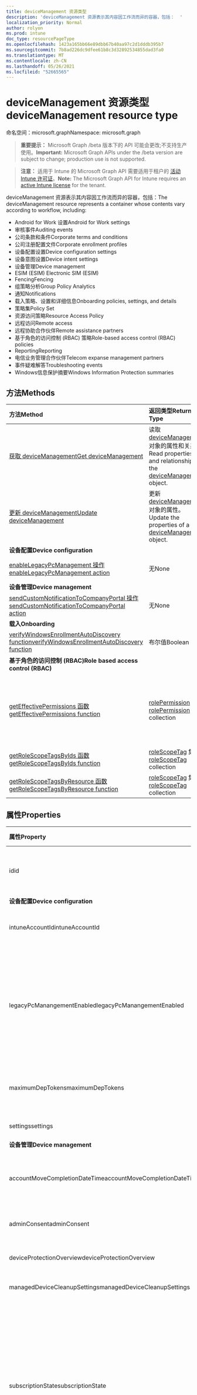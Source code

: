 ```yaml
---
title: deviceManagement 资源类型
description: 'deviceManagement 资源表示其内容因工作流而异的容器，包括：  '
localization_priority: Normal
author: rolyon
ms.prod: intune
doc_type: resourcePageType
ms.openlocfilehash: 1423a165bb66e89dbb67b40aa97c2d1dddb395b7
ms.sourcegitcommit: 7b8ad226dc9dfee61b8c3d32892534855dad3fa0
ms.translationtype: MT
ms.contentlocale: zh-CN
ms.lasthandoff: 05/26/2021
ms.locfileid: "52665565"
---
```

# <a name="devicemanagement-resource-type"></a><span data-ttu-id="a581a-103">deviceManagement 资源类型</span><span class="sxs-lookup"><span data-stu-id="a581a-103">deviceManagement resource type</span></span>

<span data-ttu-id="a581a-104">命名空间：microsoft.graph</span><span class="sxs-lookup"><span data-stu-id="a581a-104">Namespace: microsoft.graph</span></span>

> <span data-ttu-id="a581a-105">**重要提示：** Microsoft Graph /beta 版本下的 API 可能会更改;不支持生产使用。</span><span class="sxs-lookup"><span data-stu-id="a581a-105">**Important:** Microsoft Graph APIs under the /beta version are subject to change; production use is not supported.</span></span>

> <span data-ttu-id="a581a-106">**注意：** 适用于 Intune 的 Microsoft Graph API 需要适用于租户的 [活动 Intune 许可证](https://go.microsoft.com/fwlink/?linkid=839381)。</span><span class="sxs-lookup"><span data-stu-id="a581a-106">**Note:** The Microsoft Graph API for Intune requires an [active Intune license](https://go.microsoft.com/fwlink/?linkid=839381) for the tenant.</span></span>

<span data-ttu-id="a581a-107">deviceManagement 资源表示其内容因工作流而异的容器，包括：</span><span class="sxs-lookup"><span data-stu-id="a581a-107">The deviceManagement resource represents a container whose contents vary according to workflow, including:</span></span>  

- <span data-ttu-id="a581a-108">Android for Work 设置</span><span class="sxs-lookup"><span data-stu-id="a581a-108">Android for Work settings</span></span>
- <span data-ttu-id="a581a-109">审核事件</span><span class="sxs-lookup"><span data-stu-id="a581a-109">Auditing events</span></span>
- <span data-ttu-id="a581a-110">公司条款和条件</span><span class="sxs-lookup"><span data-stu-id="a581a-110">Corporate terms and conditions</span></span> 
- <span data-ttu-id="a581a-111">公司注册配置文件</span><span class="sxs-lookup"><span data-stu-id="a581a-111">Corporate enrollment profiles</span></span>
- <span data-ttu-id="a581a-112">设备配置设置</span><span class="sxs-lookup"><span data-stu-id="a581a-112">Device configuration settings</span></span>
- <span data-ttu-id="a581a-113">设备意图设置</span><span class="sxs-lookup"><span data-stu-id="a581a-113">Device intent settings</span></span>
- <span data-ttu-id="a581a-114">设备管理</span><span class="sxs-lookup"><span data-stu-id="a581a-114">Device management</span></span>
- <span data-ttu-id="a581a-115">ESIM (ESIM) </span><span class="sxs-lookup"><span data-stu-id="a581a-115">Electronic SIM (ESIM)</span></span>
- <span data-ttu-id="a581a-116">Fencing</span><span class="sxs-lookup"><span data-stu-id="a581a-116">Fencing</span></span>
- <span data-ttu-id="a581a-117">组策略分析</span><span class="sxs-lookup"><span data-stu-id="a581a-117">Group Policy Analytics</span></span>
- <span data-ttu-id="a581a-118">通知</span><span class="sxs-lookup"><span data-stu-id="a581a-118">Notifications</span></span>
- <span data-ttu-id="a581a-119">载入策略、设置和详细信息</span><span class="sxs-lookup"><span data-stu-id="a581a-119">Onboarding policies, settings, and details</span></span>
- <span data-ttu-id="a581a-120">策略集</span><span class="sxs-lookup"><span data-stu-id="a581a-120">Policy Set</span></span>
- <span data-ttu-id="a581a-121">资源访问策略</span><span class="sxs-lookup"><span data-stu-id="a581a-121">Resource Access Policy</span></span>
- <span data-ttu-id="a581a-122">远程访问</span><span class="sxs-lookup"><span data-stu-id="a581a-122">Remote access</span></span>
- <span data-ttu-id="a581a-123">远程协助合作伙伴</span><span class="sxs-lookup"><span data-stu-id="a581a-123">Remote assistance partners</span></span>
- <span data-ttu-id="a581a-124">基于角色的访问控制 (RBAC) 策略</span><span class="sxs-lookup"><span data-stu-id="a581a-124">Role-based access control (RBAC) policies</span></span>
- <span data-ttu-id="a581a-125">Reporting</span><span class="sxs-lookup"><span data-stu-id="a581a-125">Reporting</span></span>
- <span data-ttu-id="a581a-126">电信业务管理合作伙伴</span><span class="sxs-lookup"><span data-stu-id="a581a-126">Telecom expanse management partners</span></span>
- <span data-ttu-id="a581a-127">事件疑难解答</span><span class="sxs-lookup"><span data-stu-id="a581a-127">Troubleshooting events</span></span>
- <span data-ttu-id="a581a-128">Windows信息保护摘要</span><span class="sxs-lookup"><span data-stu-id="a581a-128">Windows Information Protection summaries</span></span>

## <a name="methods"></a><span data-ttu-id="a581a-129">方法</span><span class="sxs-lookup"><span data-stu-id="a581a-129">Methods</span></span>
|<span data-ttu-id="a581a-130">方法</span><span class="sxs-lookup"><span data-stu-id="a581a-130">Method</span></span>|<span data-ttu-id="a581a-131">返回类型</span><span class="sxs-lookup"><span data-stu-id="a581a-131">Return Type</span></span>|<span data-ttu-id="a581a-132">说明</span><span class="sxs-lookup"><span data-stu-id="a581a-132">Description</span></span>|
|:---|:---|:---|
|[<span data-ttu-id="a581a-133">获取 deviceManagement</span><span class="sxs-lookup"><span data-stu-id="a581a-133">Get deviceManagement</span></span>](../api/intune-shared-devicemanagement-get.md)|<span data-ttu-id="a581a-134">读取 [deviceManagement](../resources/intune-shared-devicemanagement.md) 对象的属性和关系。</span><span class="sxs-lookup"><span data-stu-id="a581a-134">Read properties and relationships of the [deviceManagement](../resources/intune-shared-devicemanagement.md) object.</span></span>|
|[<span data-ttu-id="a581a-135">更新 deviceManagement</span><span class="sxs-lookup"><span data-stu-id="a581a-135">Update deviceManagement</span></span>](../api/intune-shared-devicemanagement-update.md)|<span data-ttu-id="a581a-136">更新 [deviceManagement](../resources/intune-shared-devicemanagement.md) 对象的属性。</span><span class="sxs-lookup"><span data-stu-id="a581a-136">Update the properties of a [deviceManagement](../resources/intune-shared-devicemanagement.md) object.</span></span>|
|<span data-ttu-id="a581a-137">**设备配置**</span><span class="sxs-lookup"><span data-stu-id="a581a-137">**Device configuration**</span></span>|
|[<span data-ttu-id="a581a-138">enableLegacyPcManagement 操作</span><span class="sxs-lookup"><span data-stu-id="a581a-138">enableLegacyPcManagement action</span></span>](../api/intune-shared-devicemanagement-enablelegacypcmanagement.md)|<span data-ttu-id="a581a-139">无</span><span class="sxs-lookup"><span data-stu-id="a581a-139">None</span></span>|<span data-ttu-id="a581a-140">尚未记录</span><span class="sxs-lookup"><span data-stu-id="a581a-140">Not yet documented</span></span>|
|<span data-ttu-id="a581a-141">**设备管理**</span><span class="sxs-lookup"><span data-stu-id="a581a-141">**Device management**</span></span>|
|[<span data-ttu-id="a581a-142">sendCustomNotificationToCompanyPortal 操作</span><span class="sxs-lookup"><span data-stu-id="a581a-142">sendCustomNotificationToCompanyPortal action</span></span>](../api/intune-shared-devicemanagement-sendcustomnotificationtocompanyportal.md)|<span data-ttu-id="a581a-143">无</span><span class="sxs-lookup"><span data-stu-id="a581a-143">None</span></span>|<span data-ttu-id="a581a-144">尚未记录</span><span class="sxs-lookup"><span data-stu-id="a581a-144">Not yet documented</span></span>|
|<span data-ttu-id="a581a-145">**载入**</span><span class="sxs-lookup"><span data-stu-id="a581a-145">**Onboarding**</span></span>|
|[<span data-ttu-id="a581a-146">verifyWindowsEnrollmentAutoDiscovery function</span><span class="sxs-lookup"><span data-stu-id="a581a-146">verifyWindowsEnrollmentAutoDiscovery function</span></span>](../api/intune-shared-devicemanagement-verifywindowsenrollmentautodiscovery.md)|<span data-ttu-id="a581a-147">布尔值</span><span class="sxs-lookup"><span data-stu-id="a581a-147">Boolean</span></span>|<span data-ttu-id="a581a-148">尚未记录</span><span class="sxs-lookup"><span data-stu-id="a581a-148">Not yet documented</span></span>|
|<span data-ttu-id="a581a-149">**基于角色的访问控制 (RBAC)**</span><span class="sxs-lookup"><span data-stu-id="a581a-149">**Role based access control (RBAC)**</span></span>|
|[<span data-ttu-id="a581a-150">getEffectivePermissions 函数</span><span class="sxs-lookup"><span data-stu-id="a581a-150">getEffectivePermissions function</span></span>](../api/intune-shared-devicemanagement-geteffectivepermissions.md)|<span data-ttu-id="a581a-151">[rolePermission](../resources/intune-rbac-rolepermission.md) 集合</span><span class="sxs-lookup"><span data-stu-id="a581a-151">[rolePermission](../resources/intune-rbac-rolepermission.md) collection</span></span>|<span data-ttu-id="a581a-152">检索当前验证的用户的有效权限</span><span class="sxs-lookup"><span data-stu-id="a581a-152">Retrieves the effective permissions of the currently authenticated user</span></span>|
|[<span data-ttu-id="a581a-153">getRoleScopeTagsByIds 函数</span><span class="sxs-lookup"><span data-stu-id="a581a-153">getRoleScopeTagsByIds function</span></span>](../api/intune-shared-devicemanagement-getrolescopetagsbyids.md)|<span data-ttu-id="a581a-154">[roleScopeTag](../resources/intune-rbac-rolescopetag.md) 集合</span><span class="sxs-lookup"><span data-stu-id="a581a-154">[roleScopeTag](../resources/intune-rbac-rolescopetag.md) collection</span></span>|<span data-ttu-id="a581a-155">尚未记录</span><span class="sxs-lookup"><span data-stu-id="a581a-155">Not yet documented</span></span>|
|[<span data-ttu-id="a581a-156">getRoleScopeTagsByResource 函数</span><span class="sxs-lookup"><span data-stu-id="a581a-156">getRoleScopeTagsByResource function</span></span>](../api/intune-shared-devicemanagement-getrolescopetagsbyresource.md)|<span data-ttu-id="a581a-157">[roleScopeTag](../resources/intune-rbac-rolescopetag.md) 集合</span><span class="sxs-lookup"><span data-stu-id="a581a-157">[roleScopeTag](../resources/intune-rbac-rolescopetag.md) collection</span></span>|<span data-ttu-id="a581a-158">尚未记录</span><span class="sxs-lookup"><span data-stu-id="a581a-158">Not yet documented</span></span>|


## <a name="properties"></a><span data-ttu-id="a581a-159">属性</span><span class="sxs-lookup"><span data-stu-id="a581a-159">Properties</span></span>
|<span data-ttu-id="a581a-160">属性</span><span class="sxs-lookup"><span data-stu-id="a581a-160">Property</span></span>|<span data-ttu-id="a581a-161">类型</span><span class="sxs-lookup"><span data-stu-id="a581a-161">Type</span></span>|<span data-ttu-id="a581a-162">说明</span><span class="sxs-lookup"><span data-stu-id="a581a-162">Description</span></span>|
|:---|:---|:---|
|<span data-ttu-id="a581a-163">id</span><span class="sxs-lookup"><span data-stu-id="a581a-163">id</span></span>|<span data-ttu-id="a581a-164">String</span><span class="sxs-lookup"><span data-stu-id="a581a-164">String</span></span>|<span data-ttu-id="a581a-165">与设备关联的唯一标识符。</span><span class="sxs-lookup"><span data-stu-id="a581a-165">Unique identifier associated with the device.</span></span>|
|<span data-ttu-id="a581a-166">**设备配置**</span><span class="sxs-lookup"><span data-stu-id="a581a-166">**Device configuration**</span></span>|
|<span data-ttu-id="a581a-167">intuneAccountId</span><span class="sxs-lookup"><span data-stu-id="a581a-167">intuneAccountId</span></span>|<span data-ttu-id="a581a-168">Guid</span><span class="sxs-lookup"><span data-stu-id="a581a-168">Guid</span></span>|<span data-ttu-id="a581a-169">给定租户的 Intune 帐户 ID</span><span class="sxs-lookup"><span data-stu-id="a581a-169">Intune Account ID for given tenant</span></span>|
|<span data-ttu-id="a581a-170">legacyPcManangementEnabled</span><span class="sxs-lookup"><span data-stu-id="a581a-170">legacyPcManangementEnabled</span></span>|<span data-ttu-id="a581a-171">布尔值</span><span class="sxs-lookup"><span data-stu-id="a581a-171">Boolean</span></span>|<span data-ttu-id="a581a-172">用于为此帐户启用非 MDM 托管旧版电脑管理的 属性。</span><span class="sxs-lookup"><span data-stu-id="a581a-172">The property to enable Non-MDM managed legacy PC management for this account.</span></span> <span data-ttu-id="a581a-173">此属性是只读的。</span><span class="sxs-lookup"><span data-stu-id="a581a-173">This property is read-only.</span></span>|
|<span data-ttu-id="a581a-174">maximumDepTokens</span><span class="sxs-lookup"><span data-stu-id="a581a-174">maximumDepTokens</span></span>|<span data-ttu-id="a581a-175">Int32</span><span class="sxs-lookup"><span data-stu-id="a581a-175">Int32</span></span>|<span data-ttu-id="a581a-176">允许每个租户使用的最大 DEP 令牌数。</span><span class="sxs-lookup"><span data-stu-id="a581a-176">Maximum number of DEP tokens allowed per-tenant.</span></span>|
|<span data-ttu-id="a581a-177">settings</span><span class="sxs-lookup"><span data-stu-id="a581a-177">settings</span></span>|[<span data-ttu-id="a581a-178">deviceManagementSettings</span><span class="sxs-lookup"><span data-stu-id="a581a-178">deviceManagementSettings</span></span>](../resources/intune-deviceconfig-devicemanagementsettings.md)|<span data-ttu-id="a581a-179">帐户级别设置。</span><span class="sxs-lookup"><span data-stu-id="a581a-179">Account level settings.</span></span>|
|<span data-ttu-id="a581a-180">**设备管理**</span><span class="sxs-lookup"><span data-stu-id="a581a-180">**Device management**</span></span>|
|<span data-ttu-id="a581a-181">accountMoveCompletionDateTime</span><span class="sxs-lookup"><span data-stu-id="a581a-181">accountMoveCompletionDateTime</span></span>|<span data-ttu-id="a581a-182">DateTimeOffset</span><span class="sxs-lookup"><span data-stu-id="a581a-182">DateTimeOffset</span></span>|<span data-ttu-id="a581a-183">租户&之间移动时的日期。</span><span class="sxs-lookup"><span data-stu-id="a581a-183">The date & time when tenant data moved between scaleunits.</span></span>|
|<span data-ttu-id="a581a-184">adminConsent</span><span class="sxs-lookup"><span data-stu-id="a581a-184">adminConsent</span></span>|[<span data-ttu-id="a581a-185">adminConsent</span><span class="sxs-lookup"><span data-stu-id="a581a-185">adminConsent</span></span>](../resources/intune-devices-adminconsent.md)|<span data-ttu-id="a581a-186">管理员同意信息。</span><span class="sxs-lookup"><span data-stu-id="a581a-186">Admin consent information.</span></span>|
|<span data-ttu-id="a581a-187">deviceProtectionOverview</span><span class="sxs-lookup"><span data-stu-id="a581a-187">deviceProtectionOverview</span></span>|[<span data-ttu-id="a581a-188">deviceProtectionOverview</span><span class="sxs-lookup"><span data-stu-id="a581a-188">deviceProtectionOverview</span></span>](../resources/intune-devices-deviceprotectionoverview.md)|<span data-ttu-id="a581a-189">设备保护概述。</span><span class="sxs-lookup"><span data-stu-id="a581a-189">Device protection overview.</span></span>|
|<span data-ttu-id="a581a-190">managedDeviceCleanupSettings</span><span class="sxs-lookup"><span data-stu-id="a581a-190">managedDeviceCleanupSettings</span></span>|[<span data-ttu-id="a581a-191">managedDeviceCleanupSettings</span><span class="sxs-lookup"><span data-stu-id="a581a-191">managedDeviceCleanupSettings</span></span>](../resources/intune-devices-manageddevicecleanupsettings.md)|<span data-ttu-id="a581a-192">设备清理规则</span><span class="sxs-lookup"><span data-stu-id="a581a-192">Device cleanup rule</span></span>|
|<span data-ttu-id="a581a-193">subscriptionState</span><span class="sxs-lookup"><span data-stu-id="a581a-193">subscriptionState</span></span>|[<span data-ttu-id="a581a-194">deviceManagementSubscriptionState</span><span class="sxs-lookup"><span data-stu-id="a581a-194">deviceManagementSubscriptionState</span></span>](../resources/intune-devices-devicemanagementsubscriptionstate.md)|<span data-ttu-id="a581a-195">租户移动设备管理订阅状态。</span><span class="sxs-lookup"><span data-stu-id="a581a-195">Tenant mobile device management subscription state.</span></span> <span data-ttu-id="a581a-196">可取值为：`pending`、`active`、`warning`、`disabled`、`deleted`、`blocked`、`lockedOut`。</span><span class="sxs-lookup"><span data-stu-id="a581a-196">Possible values are: `pending`, `active`, `warning`, `disabled`, `deleted`, `blocked`, `lockedOut`.</span></span>|
|<span data-ttu-id="a581a-197">订阅</span><span class="sxs-lookup"><span data-stu-id="a581a-197">subscriptions</span></span>|[<span data-ttu-id="a581a-198">deviceManagementSubscriptions</span><span class="sxs-lookup"><span data-stu-id="a581a-198">deviceManagementSubscriptions</span></span>](../resources/intune-devices-devicemanagementsubscriptions.md)|<span data-ttu-id="a581a-199">租户的订阅。</span><span class="sxs-lookup"><span data-stu-id="a581a-199">Tenant's Subscription.</span></span> <span data-ttu-id="a581a-200">可取值为：`none`、`intune`、`office365`、`intunePremium`、`intune_EDU`、`intune_SMB`。</span><span class="sxs-lookup"><span data-stu-id="a581a-200">Possible values are: `none`, `intune`, `office365`, `intunePremium`, `intune_EDU`, `intune_SMB`.</span></span>|
|<span data-ttu-id="a581a-201">windowsMalwareOverview</span><span class="sxs-lookup"><span data-stu-id="a581a-201">windowsMalwareOverview</span></span>|[<span data-ttu-id="a581a-202">windowsMalwareOverview</span><span class="sxs-lookup"><span data-stu-id="a581a-202">windowsMalwareOverview</span></span>](../resources/intune-devices-windowsmalwareoverview.md)|<span data-ttu-id="a581a-203">Windows 设备的恶意软件概述。</span><span class="sxs-lookup"><span data-stu-id="a581a-203">Malware overview for windows devices.</span></span>|
|<span data-ttu-id="a581a-204">**组策略分析**</span><span class="sxs-lookup"><span data-stu-id="a581a-204">**Group Policy Analytics**</span></span>|
|<span data-ttu-id="a581a-205">groupPolicyObjectFiles</span><span class="sxs-lookup"><span data-stu-id="a581a-205">groupPolicyObjectFiles</span></span>|<span data-ttu-id="a581a-206">[groupPolicyObjectFile](../resources/intune-gpanalyticsservice-grouppolicyobjectfile.md) 集合</span><span class="sxs-lookup"><span data-stu-id="a581a-206">[groupPolicyObjectFile](../resources/intune-gpanalyticsservice-grouppolicyobjectfile.md) collection</span></span>|<span data-ttu-id="a581a-207">已上载的组策略对象文件的列表。</span><span class="sxs-lookup"><span data-stu-id="a581a-207">A list of Group Policy Object files uploaded.</span></span>|
|<span data-ttu-id="a581a-208">**载入**</span><span class="sxs-lookup"><span data-stu-id="a581a-208">**Onboarding**</span></span>|
|<span data-ttu-id="a581a-209">intuneBrand</span><span class="sxs-lookup"><span data-stu-id="a581a-209">intuneBrand</span></span>|[<span data-ttu-id="a581a-210">intuneBrand</span><span class="sxs-lookup"><span data-stu-id="a581a-210">intuneBrand</span></span>](../resources/intune-onboarding-intunebrand.md)|<span data-ttu-id="a581a-211">intuneBrand 包含在自定义公司门户应用程序以及最终用户 Web 门户的外观时使用的数据。</span><span class="sxs-lookup"><span data-stu-id="a581a-211">intuneBrand contains data which is used in customizing the appearance of the Company Portal applications as well as the end user web portal.</span></span>|
|<span data-ttu-id="a581a-212">**Odj**</span><span class="sxs-lookup"><span data-stu-id="a581a-212">**Odj**</span></span>|
|<span data-ttu-id="a581a-213">domainJoinConnectors</span><span class="sxs-lookup"><span data-stu-id="a581a-213">domainJoinConnectors</span></span>|<span data-ttu-id="a581a-214">[deviceManagementDomainJoinConnector](../resources/intune-odj-devicemanagementdomainjoinconnector.md) 集合</span><span class="sxs-lookup"><span data-stu-id="a581a-214">[deviceManagementDomainJoinConnector](../resources/intune-odj-devicemanagementdomainjoinconnector.md) collection</span></span>|<span data-ttu-id="a581a-215">连接器对象的列表。</span><span class="sxs-lookup"><span data-stu-id="a581a-215">A list of connector objects.</span></span>|

## <a name="relationships"></a><span data-ttu-id="a581a-216">关系</span><span class="sxs-lookup"><span data-stu-id="a581a-216">Relationships</span></span>
|<span data-ttu-id="a581a-217">关系</span><span class="sxs-lookup"><span data-stu-id="a581a-217">Relationship</span></span>|<span data-ttu-id="a581a-218">类型</span><span class="sxs-lookup"><span data-stu-id="a581a-218">Type</span></span>|<span data-ttu-id="a581a-219">说明&nbsp;&nbsp;&nbsp;&nbsp;&nbsp;&nbsp;&nbsp;</span><span class="sxs-lookup"><span data-stu-id="a581a-219">Description&nbsp;&nbsp;&nbsp;&nbsp;&nbsp;&nbsp;&nbsp;</span></span>|
|:---|:---|:---|
|<span data-ttu-id="a581a-220">**Android for Work**</span><span class="sxs-lookup"><span data-stu-id="a581a-220">**Android for Work**</span></span>|
|<span data-ttu-id="a581a-221">androidDeviceOwnerEnrollmentProfiles</span><span class="sxs-lookup"><span data-stu-id="a581a-221">androidDeviceOwnerEnrollmentProfiles</span></span>|<span data-ttu-id="a581a-222">[androidDeviceOwnerEnrollmentProfile](../resources/intune-androidforwork-androiddeviceownerenrollmentprofile.md) 集合</span><span class="sxs-lookup"><span data-stu-id="a581a-222">[androidDeviceOwnerEnrollmentProfile](../resources/intune-androidforwork-androiddeviceownerenrollmentprofile.md) collection</span></span>|<span data-ttu-id="a581a-223">Android 设备所有者注册配置文件实体。</span><span class="sxs-lookup"><span data-stu-id="a581a-223">Android device owner enrollment profile entities.</span></span>|
|<span data-ttu-id="a581a-224">androidForWorkAppConfigurationSchemas</span><span class="sxs-lookup"><span data-stu-id="a581a-224">androidForWorkAppConfigurationSchemas</span></span>|<span data-ttu-id="a581a-225">[androidForWorkAppConfigurationSchema](../resources/intune-androidforwork-androidforworkappconfigurationschema.md) 集合</span><span class="sxs-lookup"><span data-stu-id="a581a-225">[androidForWorkAppConfigurationSchema](../resources/intune-androidforwork-androidforworkappconfigurationschema.md) collection</span></span>|<span data-ttu-id="a581a-226">Android for Work 应用配置架构实体。</span><span class="sxs-lookup"><span data-stu-id="a581a-226">Android for Work app configuration schema entities.</span></span>|
|<span data-ttu-id="a581a-227">androidForWorkEnrollmentProfiles</span><span class="sxs-lookup"><span data-stu-id="a581a-227">androidForWorkEnrollmentProfiles</span></span>|<span data-ttu-id="a581a-228">[androidForWorkEnrollmentProfile](../resources/intune-androidforwork-androidforworkenrollmentprofile.md) 集合</span><span class="sxs-lookup"><span data-stu-id="a581a-228">[androidForWorkEnrollmentProfile](../resources/intune-androidforwork-androidforworkenrollmentprofile.md) collection</span></span>|<span data-ttu-id="a581a-229">Android for Work 注册配置文件实体。</span><span class="sxs-lookup"><span data-stu-id="a581a-229">Android for Work enrollment profile entities.</span></span>|
|<span data-ttu-id="a581a-230">androidForWorkSettings</span><span class="sxs-lookup"><span data-stu-id="a581a-230">androidForWorkSettings</span></span>|[<span data-ttu-id="a581a-231">androidForWorkSettings</span><span class="sxs-lookup"><span data-stu-id="a581a-231">androidForWorkSettings</span></span>](../resources/intune-androidforwork-androidforworksettings.md)|<span data-ttu-id="a581a-232">Android for Work 设置单例实体。</span><span class="sxs-lookup"><span data-stu-id="a581a-232">The singleton Android for Work settings entity.</span></span>|
|<span data-ttu-id="a581a-233">androidManagedStoreAccountEnterpriseSettings</span><span class="sxs-lookup"><span data-stu-id="a581a-233">androidManagedStoreAccountEnterpriseSettings</span></span>|[<span data-ttu-id="a581a-234">androidManagedStoreAccountEnterpriseSettings</span><span class="sxs-lookup"><span data-stu-id="a581a-234">androidManagedStoreAccountEnterpriseSettings</span></span>](../resources/intune-androidforwork-androidmanagedstoreaccountenterprisesettings.md)|<span data-ttu-id="a581a-235">单一的 Android 托管存储帐户企业设置实体。</span><span class="sxs-lookup"><span data-stu-id="a581a-235">The singleton Android managed store account enterprise settings entity.</span></span>|
|<span data-ttu-id="a581a-236">androidManagedStoreAppConfigurationSchemas</span><span class="sxs-lookup"><span data-stu-id="a581a-236">androidManagedStoreAppConfigurationSchemas</span></span>|<span data-ttu-id="a581a-237">[androidManagedStoreAppConfigurationSchema](../resources/intune-androidforwork-androidmanagedstoreappconfigurationschema.md) 集合</span><span class="sxs-lookup"><span data-stu-id="a581a-237">[androidManagedStoreAppConfigurationSchema](../resources/intune-androidforwork-androidmanagedstoreappconfigurationschema.md) collection</span></span>|<span data-ttu-id="a581a-238">Android Enterprise应用配置架构实体。</span><span class="sxs-lookup"><span data-stu-id="a581a-238">Android Enterprise app configuration schema entities.</span></span>|
|<span data-ttu-id="a581a-239">**审核**</span><span class="sxs-lookup"><span data-stu-id="a581a-239">**Auditing**</span></span>|
|<span data-ttu-id="a581a-240">auditEvents</span><span class="sxs-lookup"><span data-stu-id="a581a-240">auditEvents</span></span>|<span data-ttu-id="a581a-241">[auditEvent](../resources/intune-auditing-auditevent.md) 集合</span><span class="sxs-lookup"><span data-stu-id="a581a-241">[auditEvent](../resources/intune-auditing-auditevent.md) collection</span></span>|<span data-ttu-id="a581a-242">审核事件</span><span class="sxs-lookup"><span data-stu-id="a581a-242">The Audit Events</span></span>|
|<span data-ttu-id="a581a-243">**公司条款**</span><span class="sxs-lookup"><span data-stu-id="a581a-243">**Company terms**</span></span>|
|<span data-ttu-id="a581a-244">termsAndConditions</span><span class="sxs-lookup"><span data-stu-id="a581a-244">termsAndConditions</span></span>|<span data-ttu-id="a581a-245">[termsAndConditions](../resources/intune-companyterms-termsandconditions.md) 集合</span><span class="sxs-lookup"><span data-stu-id="a581a-245">[termsAndConditions](../resources/intune-companyterms-termsandconditions.md) collection</span></span>|<span data-ttu-id="a581a-246">与公司的设备管理关联的条款和条件。</span><span class="sxs-lookup"><span data-stu-id="a581a-246">The terms and conditions associated with device management of the company.</span></span>|
|<span data-ttu-id="a581a-247">**公司注册**</span><span class="sxs-lookup"><span data-stu-id="a581a-247">**Corporate enrollment**</span></span>|
|<span data-ttu-id="a581a-248">enrollmentProfiles</span><span class="sxs-lookup"><span data-stu-id="a581a-248">enrollmentProfiles</span></span>|<span data-ttu-id="a581a-249">[enrollmentProfile](../resources/intune-enrollment-enrollmentprofile.md) 集合</span><span class="sxs-lookup"><span data-stu-id="a581a-249">[enrollmentProfile](../resources/intune-enrollment-enrollmentprofile.md) collection</span></span>|<span data-ttu-id="a581a-250">注册配置文件。</span><span class="sxs-lookup"><span data-stu-id="a581a-250">The enrollment profiles.</span></span>|
|<span data-ttu-id="a581a-251">importedAppleDeviceIdentities</span><span class="sxs-lookup"><span data-stu-id="a581a-251">importedAppleDeviceIdentities</span></span>|<span data-ttu-id="a581a-252">[importedAppleDeviceIdentity](../resources/intune-enrollment-importedappledeviceidentity.md) 集合</span><span class="sxs-lookup"><span data-stu-id="a581a-252">[importedAppleDeviceIdentity](../resources/intune-enrollment-importedappledeviceidentity.md) collection</span></span>|<span data-ttu-id="a581a-253">导入的 Apple 设备标识。</span><span class="sxs-lookup"><span data-stu-id="a581a-253">The imported Apple device identities.</span></span>|
|<span data-ttu-id="a581a-254">importedDeviceIdentities</span><span class="sxs-lookup"><span data-stu-id="a581a-254">importedDeviceIdentities</span></span>|<span data-ttu-id="a581a-255">[importedDeviceIdentity](../resources/intune-enrollment-importeddeviceidentity.md) 集合</span><span class="sxs-lookup"><span data-stu-id="a581a-255">[importedDeviceIdentity](../resources/intune-enrollment-importeddeviceidentity.md) collection</span></span>|<span data-ttu-id="a581a-256">导入的设备标识。</span><span class="sxs-lookup"><span data-stu-id="a581a-256">The imported device identities.</span></span>|
|<span data-ttu-id="a581a-257">**设备配置**</span><span class="sxs-lookup"><span data-stu-id="a581a-257">**Device configuration**</span></span>|
|<span data-ttu-id="a581a-258">advancedThreatProtectionOnboardingStateSummary</span><span class="sxs-lookup"><span data-stu-id="a581a-258">advancedThreatProtectionOnboardingStateSummary</span></span>|[<span data-ttu-id="a581a-259">advancedThreatProtectionOnboardingStateSummary</span><span class="sxs-lookup"><span data-stu-id="a581a-259">advancedThreatProtectionOnboardingStateSummary</span></span>](../resources/intune-deviceconfig-advancedthreatprotectiononboardingstatesummary.md)|<span data-ttu-id="a581a-260">此帐户的 ATP 载入状态摘要状态。</span><span class="sxs-lookup"><span data-stu-id="a581a-260">The summary state of ATP onboarding state for this account.</span></span>|
|<span data-ttu-id="a581a-261">cartToClassAssociations</span><span class="sxs-lookup"><span data-stu-id="a581a-261">cartToClassAssociations</span></span>|<span data-ttu-id="a581a-262">[cartToClassAssociation](../resources/intune-deviceconfig-carttoclassassociation.md) 集合</span><span class="sxs-lookup"><span data-stu-id="a581a-262">[cartToClassAssociation](../resources/intune-deviceconfig-carttoclassassociation.md) collection</span></span>|<span data-ttu-id="a581a-263">购物车到类关联。</span><span class="sxs-lookup"><span data-stu-id="a581a-263">The Cart To Class Associations.</span></span>|
|<span data-ttu-id="a581a-264">deviceCompliancePolicies</span><span class="sxs-lookup"><span data-stu-id="a581a-264">deviceCompliancePolicies</span></span>|<span data-ttu-id="a581a-265">[deviceCompliancePolicy](../resources/intune-shared-devicecompliancepolicy.md) 集合</span><span class="sxs-lookup"><span data-stu-id="a581a-265">[deviceCompliancePolicy](../resources/intune-shared-devicecompliancepolicy.md) collection</span></span>|<span data-ttu-id="a581a-266">设备符合性策略。</span><span class="sxs-lookup"><span data-stu-id="a581a-266">The device compliance policies.</span></span>|
|<span data-ttu-id="a581a-267">deviceCompliancePolicyDeviceStateSummary</span><span class="sxs-lookup"><span data-stu-id="a581a-267">deviceCompliancePolicyDeviceStateSummary</span></span>|[<span data-ttu-id="a581a-268">deviceCompliancePolicyDeviceStateSummary</span><span class="sxs-lookup"><span data-stu-id="a581a-268">deviceCompliancePolicyDeviceStateSummary</span></span>](../resources/intune-deviceconfig-devicecompliancepolicydevicestatesummary.md)|<span data-ttu-id="a581a-269">此帐户的设备符合性状态摘要。</span><span class="sxs-lookup"><span data-stu-id="a581a-269">The device compliance state summary for this account.</span></span>|
|<span data-ttu-id="a581a-270">deviceCompliancePolicySettingStateSummaries</span><span class="sxs-lookup"><span data-stu-id="a581a-270">deviceCompliancePolicySettingStateSummaries</span></span>|<span data-ttu-id="a581a-271">[deviceCompliancePolicySettingStateSummary](../resources/intune-deviceconfig-devicecompliancepolicysettingstatesummary.md) 集合</span><span class="sxs-lookup"><span data-stu-id="a581a-271">[deviceCompliancePolicySettingStateSummary](../resources/intune-deviceconfig-devicecompliancepolicysettingstatesummary.md) collection</span></span>|<span data-ttu-id="a581a-272">此帐户的符合性设置的摘要状态。</span><span class="sxs-lookup"><span data-stu-id="a581a-272">The summary states of compliance policy settings for this account.</span></span>|
|<span data-ttu-id="a581a-273">deviceConfigurationConflictSummary</span><span class="sxs-lookup"><span data-stu-id="a581a-273">deviceConfigurationConflictSummary</span></span>|<span data-ttu-id="a581a-274">[deviceConfigurationConflictSummary](../resources/intune-deviceconfig-deviceconfigurationconflictsummary.md) 集合</span><span class="sxs-lookup"><span data-stu-id="a581a-274">[deviceConfigurationConflictSummary](../resources/intune-deviceconfig-deviceconfigurationconflictsummary.md) collection</span></span>|<span data-ttu-id="a581a-275">此帐户冲突状态的策略摘要。</span><span class="sxs-lookup"><span data-stu-id="a581a-275">Summary of policies in conflict state for this account.</span></span>|
|<span data-ttu-id="a581a-276">deviceConfigurationDeviceStateSummaries</span><span class="sxs-lookup"><span data-stu-id="a581a-276">deviceConfigurationDeviceStateSummaries</span></span>|[<span data-ttu-id="a581a-277">deviceConfigurationDeviceStateSummary</span><span class="sxs-lookup"><span data-stu-id="a581a-277">deviceConfigurationDeviceStateSummary</span></span>](../resources/intune-deviceconfig-deviceconfigurationdevicestatesummary.md)|<span data-ttu-id="a581a-278">此帐户的设备配置设备状态摘要。</span><span class="sxs-lookup"><span data-stu-id="a581a-278">The device configuration device state summary for this account.</span></span>|
|<span data-ttu-id="a581a-279">deviceConfigurationRestrictedAppsViolations</span><span class="sxs-lookup"><span data-stu-id="a581a-279">deviceConfigurationRestrictedAppsViolations</span></span>|<span data-ttu-id="a581a-280">[restrictedAppsViolation](../resources/intune-deviceconfig-restrictedappsviolation.md) 集合</span><span class="sxs-lookup"><span data-stu-id="a581a-280">[restrictedAppsViolation](../resources/intune-deviceconfig-restrictedappsviolation.md) collection</span></span>|<span data-ttu-id="a581a-281">此帐户的受限应用冲突。</span><span class="sxs-lookup"><span data-stu-id="a581a-281">Restricted apps violations for this account.</span></span>|
|<span data-ttu-id="a581a-282">deviceConfigurations</span><span class="sxs-lookup"><span data-stu-id="a581a-282">deviceConfigurations</span></span>|<span data-ttu-id="a581a-283">[deviceConfiguration](../resources/intune-shared-deviceconfiguration.md) 集合</span><span class="sxs-lookup"><span data-stu-id="a581a-283">[deviceConfiguration](../resources/intune-shared-deviceconfiguration.md) collection</span></span>|<span data-ttu-id="a581a-284">设备配置。</span><span class="sxs-lookup"><span data-stu-id="a581a-284">The device configurations.</span></span>|
|<span data-ttu-id="a581a-285">deviceConfigurationUserStateSummaries</span><span class="sxs-lookup"><span data-stu-id="a581a-285">deviceConfigurationUserStateSummaries</span></span>|[<span data-ttu-id="a581a-286">deviceConfigurationUserStateSummary</span><span class="sxs-lookup"><span data-stu-id="a581a-286">deviceConfigurationUserStateSummary</span></span>](../resources/intune-deviceconfig-deviceconfigurationuserstatesummary.md)|<span data-ttu-id="a581a-287">此帐户的设备配置用户状态摘要。</span><span class="sxs-lookup"><span data-stu-id="a581a-287">The device configuration user state summary for this account.</span></span>|
|<span data-ttu-id="a581a-288">iosUpdateStatuses</span><span class="sxs-lookup"><span data-stu-id="a581a-288">iosUpdateStatuses</span></span>|<span data-ttu-id="a581a-289">[iosUpdateDeviceStatus](../resources/intune-deviceconfig-iosupdatedevicestatus.md) 集合</span><span class="sxs-lookup"><span data-stu-id="a581a-289">[iosUpdateDeviceStatus](../resources/intune-deviceconfig-iosupdatedevicestatus.md) collection</span></span>|<span data-ttu-id="a581a-290">此帐户的 IOS 软件更新安装状态。</span><span class="sxs-lookup"><span data-stu-id="a581a-290">The IOS software update installation statuses for this account.</span></span>|
|<span data-ttu-id="a581a-291">ndesConnectors</span><span class="sxs-lookup"><span data-stu-id="a581a-291">ndesConnectors</span></span>|<span data-ttu-id="a581a-292">[ndesConnector](../resources/intune-deviceconfig-ndesconnector.md) 集合</span><span class="sxs-lookup"><span data-stu-id="a581a-292">[ndesConnector](../resources/intune-deviceconfig-ndesconnector.md) collection</span></span>|<span data-ttu-id="a581a-293">此帐户的 Ndes 连接器的集合。</span><span class="sxs-lookup"><span data-stu-id="a581a-293">The collection of Ndes connectors for this account.</span></span>|
|<span data-ttu-id="a581a-294">softwareUpdateStatusSummary</span><span class="sxs-lookup"><span data-stu-id="a581a-294">softwareUpdateStatusSummary</span></span>|[<span data-ttu-id="a581a-295">softwareUpdateStatusSummary</span><span class="sxs-lookup"><span data-stu-id="a581a-295">softwareUpdateStatusSummary</span></span>](../resources/intune-deviceconfig-softwareupdatestatussummary.md)|<span data-ttu-id="a581a-296">软件更新状态摘要。</span><span class="sxs-lookup"><span data-stu-id="a581a-296">The software update status summary.</span></span>|
|<span data-ttu-id="a581a-297">**设备意图**</span><span class="sxs-lookup"><span data-stu-id="a581a-297">**Device intent**</span></span>|
|<span data-ttu-id="a581a-298">intents</span><span class="sxs-lookup"><span data-stu-id="a581a-298">intents</span></span>|<span data-ttu-id="a581a-299">[deviceManagementIntent](../resources/intune-deviceintent-devicemanagementintent.md) 集合</span><span class="sxs-lookup"><span data-stu-id="a581a-299">[deviceManagementIntent](../resources/intune-deviceintent-devicemanagementintent.md) collection</span></span>|<span data-ttu-id="a581a-300">设备管理意图</span><span class="sxs-lookup"><span data-stu-id="a581a-300">The device management intents</span></span>|
|<span data-ttu-id="a581a-301">settingDefinitions</span><span class="sxs-lookup"><span data-stu-id="a581a-301">settingDefinitions</span></span>|<span data-ttu-id="a581a-302">[deviceManagementSettingDefinition](../resources/intune-deviceintent-devicemanagementsettingdefinition.md) 集合</span><span class="sxs-lookup"><span data-stu-id="a581a-302">[deviceManagementSettingDefinition](../resources/intune-deviceintent-devicemanagementsettingdefinition.md) collection</span></span>|<span data-ttu-id="a581a-303">设备管理意图设置定义</span><span class="sxs-lookup"><span data-stu-id="a581a-303">The device management intent setting definitions</span></span>|
|<span data-ttu-id="a581a-304">模板</span><span class="sxs-lookup"><span data-stu-id="a581a-304">templates</span></span>|<span data-ttu-id="a581a-305">[deviceManagementTemplate](../resources/intune-deviceintent-devicemanagementtemplate.md) 集合</span><span class="sxs-lookup"><span data-stu-id="a581a-305">[deviceManagementTemplate](../resources/intune-deviceintent-devicemanagementtemplate.md) collection</span></span>|<span data-ttu-id="a581a-306">可用模板</span><span class="sxs-lookup"><span data-stu-id="a581a-306">The available templates</span></span>|
|<span data-ttu-id="a581a-307">categories</span><span class="sxs-lookup"><span data-stu-id="a581a-307">categories</span></span>|<span data-ttu-id="a581a-308">[deviceManagementSettingCategory](../resources/intune-deviceintent-devicemanagementsettingcategory.md) 集合</span><span class="sxs-lookup"><span data-stu-id="a581a-308">[deviceManagementSettingCategory](../resources/intune-deviceintent-devicemanagementsettingcategory.md) collection</span></span>|<span data-ttu-id="a581a-309">可用类别</span><span class="sxs-lookup"><span data-stu-id="a581a-309">The available categories</span></span>|
|<span data-ttu-id="a581a-310">**设备管理**</span><span class="sxs-lookup"><span data-stu-id="a581a-310">**Device management**</span></span>|
|<span data-ttu-id="a581a-311">applePushNotificationCertificate</span><span class="sxs-lookup"><span data-stu-id="a581a-311">applePushNotificationCertificate</span></span>|[<span data-ttu-id="a581a-312">applePushNotificationCertificate</span><span class="sxs-lookup"><span data-stu-id="a581a-312">applePushNotificationCertificate</span></span>](../resources/intune-devices-applepushnotificationcertificate.md)|<span data-ttu-id="a581a-313">Apple 推送通知证书。</span><span class="sxs-lookup"><span data-stu-id="a581a-313">Apple push notification certificate.</span></span>|
|<span data-ttu-id="a581a-314">dataSharingConsents</span><span class="sxs-lookup"><span data-stu-id="a581a-314">dataSharingConsents</span></span>|<span data-ttu-id="a581a-315">[dataSharingConsent](../resources/intune-devices-datasharingconsent.md) 集合</span><span class="sxs-lookup"><span data-stu-id="a581a-315">[dataSharingConsent](../resources/intune-devices-datasharingconsent.md) collection</span></span>|<span data-ttu-id="a581a-316">数据共享许可。</span><span class="sxs-lookup"><span data-stu-id="a581a-316">Data sharing consents.</span></span>|
|<span data-ttu-id="a581a-317">detectedApps</span><span class="sxs-lookup"><span data-stu-id="a581a-317">detectedApps</span></span>|<span data-ttu-id="a581a-318">[detectedApp](../resources/intune-devices-detectedapp.md) 集合</span><span class="sxs-lookup"><span data-stu-id="a581a-318">[detectedApp](../resources/intune-devices-detectedapp.md) collection</span></span>|<span data-ttu-id="a581a-319">检测到与设备关联的应用的列表。</span><span class="sxs-lookup"><span data-stu-id="a581a-319">The list of detected apps associated with a device.</span></span>|
|<span data-ttu-id="a581a-320">deviceManagementScripts</span><span class="sxs-lookup"><span data-stu-id="a581a-320">deviceManagementScripts</span></span>|<span data-ttu-id="a581a-321">[deviceManagementScript](../resources/intune-shared-devicemanagementscript.md) 集合</span><span class="sxs-lookup"><span data-stu-id="a581a-321">[deviceManagementScript](../resources/intune-shared-devicemanagementscript.md) collection</span></span>|<span data-ttu-id="a581a-322">与租户关联的设备管理脚本列表。</span><span class="sxs-lookup"><span data-stu-id="a581a-322">The list of device management scripts associated with the tenant.</span></span>|
|<span data-ttu-id="a581a-323">deviceShellScripts</span><span class="sxs-lookup"><span data-stu-id="a581a-323">deviceShellScripts</span></span>|<span data-ttu-id="a581a-324">[deviceShellScript](../resources/intune-devices-deviceshellscript.md) 集合</span><span class="sxs-lookup"><span data-stu-id="a581a-324">[deviceShellScript](../resources/intune-devices-deviceshellscript.md) collection</span></span>|<span data-ttu-id="a581a-325">与租户关联的设备 shell 脚本列表。</span><span class="sxs-lookup"><span data-stu-id="a581a-325">The list of device shell scripts associated with the tenant.</span></span>|
|<span data-ttu-id="a581a-326">deviceHealthScripts</span><span class="sxs-lookup"><span data-stu-id="a581a-326">deviceHealthScripts</span></span>|<span data-ttu-id="a581a-327">[deviceHealthScript](../resources/intune-devices-devicehealthscript.md) 集合</span><span class="sxs-lookup"><span data-stu-id="a581a-327">[deviceHealthScript](../resources/intune-devices-devicehealthscript.md) collection</span></span>|<span data-ttu-id="a581a-328">与租户关联的设备运行状况脚本列表。</span><span class="sxs-lookup"><span data-stu-id="a581a-328">The list of device health scripts associated with the tenant.</span></span>|
|<span data-ttu-id="a581a-329">managedDeviceOverview</span><span class="sxs-lookup"><span data-stu-id="a581a-329">managedDeviceOverview</span></span>|[<span data-ttu-id="a581a-330">managedDeviceOverview</span><span class="sxs-lookup"><span data-stu-id="a581a-330">managedDeviceOverview</span></span>](../resources/intune-devices-manageddeviceoverview.md)|<span data-ttu-id="a581a-331">设备概述</span><span class="sxs-lookup"><span data-stu-id="a581a-331">Device overview</span></span>|
|<span data-ttu-id="a581a-332">managedDevices</span><span class="sxs-lookup"><span data-stu-id="a581a-332">managedDevices</span></span>|<span data-ttu-id="a581a-333">[managedDevice](../resources/intune-devices-manageddevice.md) 集合</span><span class="sxs-lookup"><span data-stu-id="a581a-333">[managedDevice](../resources/intune-devices-manageddevice.md) collection</span></span>|<span data-ttu-id="a581a-334">托管设备列表。</span><span class="sxs-lookup"><span data-stu-id="a581a-334">The list of managed devices.</span></span>|
|<span data-ttu-id="a581a-335">remoteActionAudits</span><span class="sxs-lookup"><span data-stu-id="a581a-335">remoteActionAudits</span></span>|<span data-ttu-id="a581a-336">[remoteActionAudit](../resources/intune-devices-remoteactionaudit.md) 集合</span><span class="sxs-lookup"><span data-stu-id="a581a-336">[remoteActionAudit](../resources/intune-devices-remoteactionaudit.md) collection</span></span>|<span data-ttu-id="a581a-337">租户的设备远程操作审核列表。</span><span class="sxs-lookup"><span data-stu-id="a581a-337">The list of device remote action audits with the tenant.</span></span>|
|<span data-ttu-id="a581a-338">windowsMalwareInformation</span><span class="sxs-lookup"><span data-stu-id="a581a-338">windowsMalwareInformation</span></span>|<span data-ttu-id="a581a-339">[windowsMalwareInformation](../resources/intune-devices-windowsmalwareinformation.md) 集合</span><span class="sxs-lookup"><span data-stu-id="a581a-339">[windowsMalwareInformation](../resources/intune-devices-windowsmalwareinformation.md) collection</span></span>|<span data-ttu-id="a581a-340">租户中受影响的恶意软件列表。</span><span class="sxs-lookup"><span data-stu-id="a581a-340">The list of affected malware in the tenant.</span></span>|
|<span data-ttu-id="a581a-341">mobileAppTroubleshootingEvents</span><span class="sxs-lookup"><span data-stu-id="a581a-341">mobileAppTroubleshootingEvents</span></span>|<span data-ttu-id="a581a-342">[mobileAppTroubleshootingEvent](../resources/intune-shared-mobileapptroubleshootingevent.md) 集合</span><span class="sxs-lookup"><span data-stu-id="a581a-342">[mobileAppTroubleshootingEvent](../resources/intune-shared-mobileapptroubleshootingevent.md) collection</span></span>|<span data-ttu-id="a581a-343">MobileAppTroubleshootingEvent 的集合属性。</span><span class="sxs-lookup"><span data-stu-id="a581a-343">The collection property of MobileAppTroubleshootingEvent.</span></span>|
|<span data-ttu-id="a581a-344">userExperienceAnalyticsOverview</span><span class="sxs-lookup"><span data-stu-id="a581a-344">userExperienceAnalyticsOverview</span></span>|[<span data-ttu-id="a581a-345">userExperienceAnalyticsOverview</span><span class="sxs-lookup"><span data-stu-id="a581a-345">userExperienceAnalyticsOverview</span></span>](../resources/intune-devices-userExperienceAnalyticsOverview.md)|<span data-ttu-id="a581a-346">用户体验分析概述</span><span class="sxs-lookup"><span data-stu-id="a581a-346">User experience analytics overview</span></span>|
|<span data-ttu-id="a581a-347">userExperienceAnalyticsBaselines</span><span class="sxs-lookup"><span data-stu-id="a581a-347">userExperienceAnalyticsBaselines</span></span>|<span data-ttu-id="a581a-348">[userExperienceAnalyticsBaseline](../resources/intune-devices-userExperienceAnalyticsBaseline.md) 集合</span><span class="sxs-lookup"><span data-stu-id="a581a-348">[userExperienceAnalyticsBaseline](../resources/intune-devices-userExperienceAnalyticsBaseline.md) collection</span></span>|<span data-ttu-id="a581a-349">用户体验分析基线</span><span class="sxs-lookup"><span data-stu-id="a581a-349">User experience analytics baselines</span></span>|
|<span data-ttu-id="a581a-350">userExperienceAnalyticsCategories</span><span class="sxs-lookup"><span data-stu-id="a581a-350">userExperienceAnalyticsCategories</span></span>|<span data-ttu-id="a581a-351">[userExperienceAnalyticsCategory](../resources/intune-devices-userExperienceAnalyticsCategory.md) 集合</span><span class="sxs-lookup"><span data-stu-id="a581a-351">[userExperienceAnalyticsCategory](../resources/intune-devices-userExperienceAnalyticsCategory.md) collection</span></span>|<span data-ttu-id="a581a-352">用户体验分析类别</span><span class="sxs-lookup"><span data-stu-id="a581a-352">User experience analytics categories</span></span>|
|<span data-ttu-id="a581a-353">userExperienceAnalyticsDevicePerformance</span><span class="sxs-lookup"><span data-stu-id="a581a-353">userExperienceAnalyticsDevicePerformance</span></span>|<span data-ttu-id="a581a-354">[userExperienceAnalyticsDevicePerformance](../resources/intune-devices-userExperienceAnalyticsDevicePerformance.md) 集合</span><span class="sxs-lookup"><span data-stu-id="a581a-354">[userExperienceAnalyticsDevicePerformance](../resources/intune-devices-userExperienceAnalyticsDevicePerformance.md) collection</span></span>|<span data-ttu-id="a581a-355">用户体验分析设备性能</span><span class="sxs-lookup"><span data-stu-id="a581a-355">User experience analytics device performance</span></span>|
|<span data-ttu-id="a581a-356">userExperienceAnalyticsRegressionSummary</span><span class="sxs-lookup"><span data-stu-id="a581a-356">userExperienceAnalyticsRegressionSummary</span></span>|[<span data-ttu-id="a581a-357">userExperienceAnalyticsRegressionSummary</span><span class="sxs-lookup"><span data-stu-id="a581a-357">userExperienceAnalyticsRegressionSummary</span></span>](../resources/intune-devices-userExperienceAnalyticsRegressionSummary.md)|<span data-ttu-id="a581a-358">用户体验分析回归摘要</span><span class="sxs-lookup"><span data-stu-id="a581a-358">User experience analytics regression summary</span></span>|
|<span data-ttu-id="a581a-359">userExperienceAnalyticsDeviceStartupHistory</span><span class="sxs-lookup"><span data-stu-id="a581a-359">userExperienceAnalyticsDeviceStartupHistory</span></span>|<span data-ttu-id="a581a-360">[userExperienceAnalyticsDeviceStartupHistory](../resources/intune-devices-userExperienceAnalyticsDeviceStartupHistory.md) 集合</span><span class="sxs-lookup"><span data-stu-id="a581a-360">[userExperienceAnalyticsDeviceStartupHistory](../resources/intune-devices-userExperienceAnalyticsDeviceStartupHistory.md) collection</span></span>|<span data-ttu-id="a581a-361">用户体验分析设备启动历史记录</span><span class="sxs-lookup"><span data-stu-id="a581a-361">User experience analytics device Startup History</span></span>|
|<span data-ttu-id="a581a-362">userExperienceAnalyticsDeviceStartupProcesses</span><span class="sxs-lookup"><span data-stu-id="a581a-362">userExperienceAnalyticsDeviceStartupProcesses</span></span>|<span data-ttu-id="a581a-363">[userExperienceAnalyticsDeviceStartupProcess](../resources/intune-devices-userExperienceAnalyticsDeviceStartupProcess.md) 集合</span><span class="sxs-lookup"><span data-stu-id="a581a-363">[userExperienceAnalyticsDeviceStartupProcess](../resources/intune-devices-userExperienceAnalyticsDeviceStartupProcess.md) collection</span></span>|<span data-ttu-id="a581a-364">用户体验分析设备启动过程</span><span class="sxs-lookup"><span data-stu-id="a581a-364">User experience analytics device Startup Processes</span></span>|
|<span data-ttu-id="a581a-365">userExperienceAnalyticsDeviceStartupProcessPerformance</span><span class="sxs-lookup"><span data-stu-id="a581a-365">userExperienceAnalyticsDeviceStartupProcessPerformance</span></span>|<span data-ttu-id="a581a-366">[userExperienceAnalyticsDeviceStartupProcessPerformance](../resources/intune-devices-userExperienceAnalyticsDeviceStartupProcessPerformance.md) 集合</span><span class="sxs-lookup"><span data-stu-id="a581a-366">[userExperienceAnalyticsDeviceStartupProcessPerformance](../resources/intune-devices-userExperienceAnalyticsDeviceStartupProcessPerformance.md) collection</span></span>|<span data-ttu-id="a581a-367">用户体验分析设备启动过程性能</span><span class="sxs-lookup"><span data-stu-id="a581a-367">User experience analytics device Startup Process Performance</span></span>|
|<span data-ttu-id="a581a-368">depOnboardingSettings</span><span class="sxs-lookup"><span data-stu-id="a581a-368">depOnboardingSettings</span></span>|<span data-ttu-id="a581a-369">[depOnboardingSetting](../resources/intune-enrollment-deponboardingsetting.md) 集合</span><span class="sxs-lookup"><span data-stu-id="a581a-369">[depOnboardingSetting](../resources/intune-enrollment-deponboardingsetting.md) collection</span></span>|<span data-ttu-id="a581a-370">每个租户多个 DEP 令牌的集合。</span><span class="sxs-lookup"><span data-stu-id="a581a-370">This collections of multiple DEP tokens per-tenant.</span></span>|
|<span data-ttu-id="a581a-371">importedDeviceIdentities</span><span class="sxs-lookup"><span data-stu-id="a581a-371">importedDeviceIdentities</span></span>|<span data-ttu-id="a581a-372">[importedDeviceIdentity](../resources/intune-enrollment-importeddeviceidentity.md) 集合</span><span class="sxs-lookup"><span data-stu-id="a581a-372">[importedDeviceIdentity](../resources/intune-enrollment-importeddeviceidentity.md) collection</span></span>|<span data-ttu-id="a581a-373">导入的设备标识。</span><span class="sxs-lookup"><span data-stu-id="a581a-373">The imported device identities.</span></span>|
|<span data-ttu-id="a581a-374">importedWindowsAutopilotDeviceIdentities</span><span class="sxs-lookup"><span data-stu-id="a581a-374">importedWindowsAutopilotDeviceIdentities</span></span>|<span data-ttu-id="a581a-375">[importedWindowsAutopilotDeviceIdentity](../resources/intune-enrollment-importedwindowsautopilotdeviceidentity.md) 集合</span><span class="sxs-lookup"><span data-stu-id="a581a-375">[importedWindowsAutopilotDeviceIdentity](../resources/intune-enrollment-importedwindowsautopilotdeviceidentity.md) collection</span></span>|<span data-ttu-id="a581a-376">导入的 Windows AutoPilot 设备的集合。</span><span class="sxs-lookup"><span data-stu-id="a581a-376">Collection of imported Windows autopilot devices.</span></span>|
|<span data-ttu-id="a581a-377">windowsAutopilotDeploymentProfiles</span><span class="sxs-lookup"><span data-stu-id="a581a-377">windowsAutopilotDeploymentProfiles</span></span>|<span data-ttu-id="a581a-378">[windowsAutopilotDeploymentProfile](../resources/intune-shared-windowsautopilotdeploymentprofile.md) 集合</span><span class="sxs-lookup"><span data-stu-id="a581a-378">[windowsAutopilotDeploymentProfile](../resources/intune-shared-windowsautopilotdeploymentprofile.md) collection</span></span>|<span data-ttu-id="a581a-379">Windows自动试点部署配置文件</span><span class="sxs-lookup"><span data-stu-id="a581a-379">Windows auto pilot deployment profiles</span></span>|
|<span data-ttu-id="a581a-380">windowsAutopilotDeviceIdentities</span><span class="sxs-lookup"><span data-stu-id="a581a-380">windowsAutopilotDeviceIdentities</span></span>|<span data-ttu-id="a581a-381">[windowsAutopilotDeviceIdentity](../resources/intune-enrollment-windowsautopilotdeviceidentity.md) 集合</span><span class="sxs-lookup"><span data-stu-id="a581a-381">[windowsAutopilotDeviceIdentity](../resources/intune-enrollment-windowsautopilotdeviceidentity.md) collection</span></span>|<span data-ttu-id="a581a-382">该Windows autopilot 设备标识包含集合。</span><span class="sxs-lookup"><span data-stu-id="a581a-382">The Windows autopilot device identities contained collection.</span></span>|
|<span data-ttu-id="a581a-383">windowsAutopilotSettings</span><span class="sxs-lookup"><span data-stu-id="a581a-383">windowsAutopilotSettings</span></span>|[<span data-ttu-id="a581a-384">windowsAutopilotSettings</span><span class="sxs-lookup"><span data-stu-id="a581a-384">windowsAutopilotSettings</span></span>](../resources/intune-enrollment-windowsautopilotsettings.md)|<span data-ttu-id="a581a-385">the Windows autopilot account settings.</span><span class="sxs-lookup"><span data-stu-id="a581a-385">The Windows autopilot account settings.</span></span>|
|<span data-ttu-id="a581a-386">**嵌入式 SIM 卡**</span><span class="sxs-lookup"><span data-stu-id="a581a-386">**Embedded SIM**</span></span>|
|<span data-ttu-id="a581a-387">embeddedSIMActivationCodePools</span><span class="sxs-lookup"><span data-stu-id="a581a-387">embeddedSIMActivationCodePools</span></span>|<span data-ttu-id="a581a-388">[embeddedSIMActivationCodePool](../resources/intune-esim-embeddedsimactivationcodepool.md) 集合</span><span class="sxs-lookup"><span data-stu-id="a581a-388">[embeddedSIMActivationCodePool](../resources/intune-esim-embeddedsimactivationcodepool.md) collection</span></span>|<span data-ttu-id="a581a-389">此帐户创建的嵌入式 SIM 卡激活代码池。</span><span class="sxs-lookup"><span data-stu-id="a581a-389">The embedded SIM activation code pools created by this account.</span></span>|
|<span data-ttu-id="a581a-390">**Fencing**</span><span class="sxs-lookup"><span data-stu-id="a581a-390">**Fencing**</span></span>|
|<span data-ttu-id="a581a-391">managementConditions</span><span class="sxs-lookup"><span data-stu-id="a581a-391">managementConditions</span></span>|<span data-ttu-id="a581a-392">[managementCondition](../resources/intune-fencing-managementcondition.md) 集合</span><span class="sxs-lookup"><span data-stu-id="a581a-392">[managementCondition](../resources/intune-fencing-managementcondition.md) collection</span></span>|<span data-ttu-id="a581a-393">与公司的设备管理相关的管理条件。</span><span class="sxs-lookup"><span data-stu-id="a581a-393">The management conditions associated with device management of the company.</span></span>|
|<span data-ttu-id="a581a-394">managementConditionStatements</span><span class="sxs-lookup"><span data-stu-id="a581a-394">managementConditionStatements</span></span>|<span data-ttu-id="a581a-395">[managementConditionStatement](../resources/intune-fencing-managementconditionstatement.md) 集合</span><span class="sxs-lookup"><span data-stu-id="a581a-395">[managementConditionStatement](../resources/intune-fencing-managementconditionstatement.md) collection</span></span>|<span data-ttu-id="a581a-396">与公司设备管理相关的管理条件声明。</span><span class="sxs-lookup"><span data-stu-id="a581a-396">The management condition statements associated with device management of the company.</span></span>|
|<span data-ttu-id="a581a-397">**组策略分析**</span><span class="sxs-lookup"><span data-stu-id="a581a-397">**Group Policy Analytics**</span></span>|
|<span data-ttu-id="a581a-398">groupPolicyMigrationReports</span><span class="sxs-lookup"><span data-stu-id="a581a-398">groupPolicyMigrationReports</span></span>|<span data-ttu-id="a581a-399">[groupPolicyMigrationReport](../resources/intune-gpanalyticsservice-grouppolicymigrationreport.md) 集合</span><span class="sxs-lookup"><span data-stu-id="a581a-399">[groupPolicyMigrationReport](../resources/intune-gpanalyticsservice-grouppolicymigrationreport.md) collection</span></span>|<span data-ttu-id="a581a-400">组策略迁移报告的列表。</span><span class="sxs-lookup"><span data-stu-id="a581a-400">A list of Group Policy migration reports.</span></span>|
|<span data-ttu-id="a581a-401">**通知**</span><span class="sxs-lookup"><span data-stu-id="a581a-401">**Notifications**</span></span>|
|<span data-ttu-id="a581a-402">notificationMessageTemplates</span><span class="sxs-lookup"><span data-stu-id="a581a-402">notificationMessageTemplates</span></span>|<span data-ttu-id="a581a-403">[notificationMessageTemplate](../resources/intune-notification-notificationmessagetemplate.md) 集合</span><span class="sxs-lookup"><span data-stu-id="a581a-403">[notificationMessageTemplate](../resources/intune-notification-notificationmessagetemplate.md) collection</span></span>|<span data-ttu-id="a581a-404">通知消息模板。</span><span class="sxs-lookup"><span data-stu-id="a581a-404">The Notification Message Templates.</span></span>|
|<span data-ttu-id="a581a-405">**载入**</span><span class="sxs-lookup"><span data-stu-id="a581a-405">**Onboarding**</span></span>|
|<span data-ttu-id="a581a-406">conditionalAccessSettings</span><span class="sxs-lookup"><span data-stu-id="a581a-406">conditionalAccessSettings</span></span>|[<span data-ttu-id="a581a-407">onPremisesConditionalAccessSettings</span><span class="sxs-lookup"><span data-stu-id="a581a-407">onPremisesConditionalAccessSettings</span></span>](../resources/intune-onboarding-onpremisesconditionalaccesssettings.md)|<span data-ttu-id="a581a-408">Exchange 本地条件访问设置。</span><span class="sxs-lookup"><span data-stu-id="a581a-408">The Exchange on premises conditional access settings.</span></span> <span data-ttu-id="a581a-409">本地条件访问需要设备注册并符合邮件访问要求</span><span class="sxs-lookup"><span data-stu-id="a581a-409">On premises conditional access will require devices to be both enrolled and compliant for mail access</span></span>|
|<span data-ttu-id="a581a-410">deviceCategories</span><span class="sxs-lookup"><span data-stu-id="a581a-410">deviceCategories</span></span>|<span data-ttu-id="a581a-411">[deviceCategory](../resources/intune-shared-devicecategory.md) 集合</span><span class="sxs-lookup"><span data-stu-id="a581a-411">[deviceCategory](../resources/intune-shared-devicecategory.md) collection</span></span>|<span data-ttu-id="a581a-412">租户的设备类别列表。</span><span class="sxs-lookup"><span data-stu-id="a581a-412">The list of device categories with the tenant.</span></span>|
|<span data-ttu-id="a581a-413">deviceEnrollmentConfigurations</span><span class="sxs-lookup"><span data-stu-id="a581a-413">deviceEnrollmentConfigurations</span></span>|<span data-ttu-id="a581a-414">[deviceEnrollmentConfiguration](../resources/intune-shared-deviceenrollmentconfiguration.md) 集合</span><span class="sxs-lookup"><span data-stu-id="a581a-414">[deviceEnrollmentConfiguration](../resources/intune-shared-deviceenrollmentconfiguration.md) collection</span></span>|<span data-ttu-id="a581a-415">设备注册配置列表</span><span class="sxs-lookup"><span data-stu-id="a581a-415">The list of device enrollment configurations</span></span>|
|<span data-ttu-id="a581a-416">deviceManagementPartners</span><span class="sxs-lookup"><span data-stu-id="a581a-416">deviceManagementPartners</span></span>|<span data-ttu-id="a581a-417">[deviceManagementPartner](../resources/intune-onboarding-devicemanagementpartner.md) 集合</span><span class="sxs-lookup"><span data-stu-id="a581a-417">[deviceManagementPartner](../resources/intune-onboarding-devicemanagementpartner.md) collection</span></span>|<span data-ttu-id="a581a-418">由租户配置的设备管理合作伙伴列表。</span><span class="sxs-lookup"><span data-stu-id="a581a-418">The list of Device Management Partners configured by the tenant.</span></span>|
|<span data-ttu-id="a581a-419">exchangeConnectors</span><span class="sxs-lookup"><span data-stu-id="a581a-419">exchangeConnectors</span></span>|<span data-ttu-id="a581a-420">[deviceManagementExchangeConnector](../resources/intune-onboarding-devicemanagementexchangeconnector.md) 集合</span><span class="sxs-lookup"><span data-stu-id="a581a-420">[deviceManagementExchangeConnector](../resources/intune-onboarding-devicemanagementexchangeconnector.md) collection</span></span>|<span data-ttu-id="a581a-421">由租户配置的 Exchange 连接器列表。</span><span class="sxs-lookup"><span data-stu-id="a581a-421">The list of Exchange Connectors configured by the tenant.</span></span>|
|<span data-ttu-id="a581a-422">exchangeOnPremisesPolicies</span><span class="sxs-lookup"><span data-stu-id="a581a-422">exchangeOnPremisesPolicies</span></span>|<span data-ttu-id="a581a-423">[deviceManagementExchangeOnPremisesPolicy](../resources/intune-onboarding-devicemanagementexchangeonpremisespolicy.md) 集合</span><span class="sxs-lookup"><span data-stu-id="a581a-423">[deviceManagementExchangeOnPremisesPolicy](../resources/intune-onboarding-devicemanagementexchangeonpremisespolicy.md) collection</span></span>|<span data-ttu-id="a581a-424">租户配置的Exchange预配置策略的列表。</span><span class="sxs-lookup"><span data-stu-id="a581a-424">The list of Exchange On Premisis policies configured by the tenant.</span></span>|
|<span data-ttu-id="a581a-425">exchangeOnPremisesPolicy</span><span class="sxs-lookup"><span data-stu-id="a581a-425">exchangeOnPremisesPolicy</span></span>|[<span data-ttu-id="a581a-426">deviceManagementExchangeOnPremisesPolicy</span><span class="sxs-lookup"><span data-stu-id="a581a-426">deviceManagementExchangeOnPremisesPolicy</span></span>](../resources/intune-onboarding-devicemanagementexchangeonpremisespolicy.md)|<span data-ttu-id="a581a-427">控制移动设备对本地移动设备Exchange的策略</span><span class="sxs-lookup"><span data-stu-id="a581a-427">The policy which controls mobile device access to Exchange On Premises</span></span>|
|<span data-ttu-id="a581a-428">mobileThreatDefenseConnectors</span><span class="sxs-lookup"><span data-stu-id="a581a-428">mobileThreatDefenseConnectors</span></span>|<span data-ttu-id="a581a-429">[mobileThreatDefenseConnector](../resources/intune-onboarding-mobilethreatdefenseconnector.md) 集合</span><span class="sxs-lookup"><span data-stu-id="a581a-429">[mobileThreatDefenseConnector](../resources/intune-onboarding-mobilethreatdefenseconnector.md) collection</span></span>|<span data-ttu-id="a581a-430">由租户配置的移动威胁防护连接器列表。</span><span class="sxs-lookup"><span data-stu-id="a581a-430">The list of Mobile threat Defense connectors configured by the tenant.</span></span>|
|<span data-ttu-id="a581a-431">**策略集**</span><span class="sxs-lookup"><span data-stu-id="a581a-431">**Policy Set**</span></span>|
|<span data-ttu-id="a581a-432">deviceManagementScripts</span><span class="sxs-lookup"><span data-stu-id="a581a-432">deviceManagementScripts</span></span>|<span data-ttu-id="a581a-433">[deviceManagementScript](../resources/intune-shared-devicemanagementscript.md) 集合</span><span class="sxs-lookup"><span data-stu-id="a581a-433">[deviceManagementScript](../resources/intune-shared-devicemanagementscript.md) collection</span></span>|<span data-ttu-id="a581a-434">与租户关联的设备管理脚本列表。</span><span class="sxs-lookup"><span data-stu-id="a581a-434">The list of device management scripts associated with the tenant.</span></span>|
|<span data-ttu-id="a581a-435">deviceConfigurations</span><span class="sxs-lookup"><span data-stu-id="a581a-435">deviceConfigurations</span></span>|<span data-ttu-id="a581a-436">[deviceConfiguration](../resources/intune-shared-deviceconfiguration.md) 集合</span><span class="sxs-lookup"><span data-stu-id="a581a-436">[deviceConfiguration](../resources/intune-shared-deviceconfiguration.md) collection</span></span>|<span data-ttu-id="a581a-437">与租户关联的设备配置列表。</span><span class="sxs-lookup"><span data-stu-id="a581a-437">The list of device configurations associated with the tenant.</span></span>|
|<span data-ttu-id="a581a-438">deviceCompliancePolicies</span><span class="sxs-lookup"><span data-stu-id="a581a-438">deviceCompliancePolicies</span></span>|<span data-ttu-id="a581a-439">[deviceCompliancePolicy](../resources/intune-shared-devicecompliancepolicy.md) 集合</span><span class="sxs-lookup"><span data-stu-id="a581a-439">[deviceCompliancePolicy](../resources/intune-shared-devicecompliancepolicy.md) collection</span></span>|<span data-ttu-id="a581a-440">与租户关联的设备合规性策略列表。</span><span class="sxs-lookup"><span data-stu-id="a581a-440">The list of device compliance policies associated with the tenant.</span></span>|
|<span data-ttu-id="a581a-441">windowsAutopilotDeploymentProfiles</span><span class="sxs-lookup"><span data-stu-id="a581a-441">windowsAutopilotDeploymentProfiles</span></span>|<span data-ttu-id="a581a-442">[windowsAutopilotDeploymentProfile](../resources/intune-shared-windowsautopilotdeploymentprofile.md) 集合</span><span class="sxs-lookup"><span data-stu-id="a581a-442">[windowsAutopilotDeploymentProfile](../resources/intune-shared-windowsautopilotdeploymentprofile.md) collection</span></span>|<span data-ttu-id="a581a-443">Windows自动试点部署配置文件</span><span class="sxs-lookup"><span data-stu-id="a581a-443">Windows auto pilot deployment profiles</span></span>|
|<span data-ttu-id="a581a-444">deviceEnrollmentConfigurations</span><span class="sxs-lookup"><span data-stu-id="a581a-444">deviceEnrollmentConfigurations</span></span>|<span data-ttu-id="a581a-445">[deviceEnrollmentConfiguration](../resources/intune-shared-deviceenrollmentconfiguration.md) 集合</span><span class="sxs-lookup"><span data-stu-id="a581a-445">[deviceEnrollmentConfiguration](../resources/intune-shared-deviceenrollmentconfiguration.md) collection</span></span>|<span data-ttu-id="a581a-446">设备注册配置列表</span><span class="sxs-lookup"><span data-stu-id="a581a-446">The list of device enrollment configurations</span></span>|
|<span data-ttu-id="a581a-447">**资源访问 Polcy**</span><span class="sxs-lookup"><span data-stu-id="a581a-447">**Resource Access Polcy**</span></span>|
|<span data-ttu-id="a581a-448">derivedCredentials</span><span class="sxs-lookup"><span data-stu-id="a581a-448">derivedCredentials</span></span>|<span data-ttu-id="a581a-449">[deviceManagementDerivedCredentialSettings](../resources/intune-shared-devicemanagementderivedcredentialsettings.md) 集合</span><span class="sxs-lookup"><span data-stu-id="a581a-449">[deviceManagementDerivedCredentialSettings](../resources/intune-shared-devicemanagementderivedcredentialsettings.md) collection</span></span>|<span data-ttu-id="a581a-450">与帐户关联的派生凭据设置的集合。</span><span class="sxs-lookup"><span data-stu-id="a581a-450">Collection of Derived credential settings associated with account.</span></span>|
|<span data-ttu-id="a581a-451">**远程访问**</span><span class="sxs-lookup"><span data-stu-id="a581a-451">**Remote access**</span></span>|
|<span data-ttu-id="a581a-452">userPfxCertificates</span><span class="sxs-lookup"><span data-stu-id="a581a-452">userPfxCertificates</span></span>|<span data-ttu-id="a581a-453">[userPFXCertificate](../resources/intune-raimportcerts-userpfxcertificate.md) 集合</span><span class="sxs-lookup"><span data-stu-id="a581a-453">[userPFXCertificate](../resources/intune-raimportcerts-userpfxcertificate.md) collection</span></span>|<span data-ttu-id="a581a-454">与用户关联的 PFX 证书的集合。</span><span class="sxs-lookup"><span data-stu-id="a581a-454">Collection of PFX certificates associated with a user.</span></span>|
|<span data-ttu-id="a581a-455">**远程协助**</span><span class="sxs-lookup"><span data-stu-id="a581a-455">**Remote assistance**</span></span>|
|<span data-ttu-id="a581a-456">remoteAssistancePartners</span><span class="sxs-lookup"><span data-stu-id="a581a-456">remoteAssistancePartners</span></span>|<span data-ttu-id="a581a-457">[remoteAssistancePartner](../resources/intune-remoteassistance-remoteassistancepartner.md) 集合</span><span class="sxs-lookup"><span data-stu-id="a581a-457">[remoteAssistancePartner](../resources/intune-remoteassistance-remoteassistancepartner.md) collection</span></span>|<span data-ttu-id="a581a-458">远程帮助合作伙伴。</span><span class="sxs-lookup"><span data-stu-id="a581a-458">The remote assist partners.</span></span>|
|<span data-ttu-id="a581a-459">**基于角色的访问控制 (RBAC)**</span><span class="sxs-lookup"><span data-stu-id="a581a-459">**Role based access control (RBAC)**</span></span>|
|<span data-ttu-id="a581a-460">resourceOperations</span><span class="sxs-lookup"><span data-stu-id="a581a-460">resourceOperations</span></span>|<span data-ttu-id="a581a-461">[resourceOperation](../resources/intune-rbac-resourceoperation.md) 集合</span><span class="sxs-lookup"><span data-stu-id="a581a-461">[resourceOperation](../resources/intune-rbac-resourceoperation.md) collection</span></span>|<span data-ttu-id="a581a-462">资源操作。</span><span class="sxs-lookup"><span data-stu-id="a581a-462">The Resource Operations.</span></span>|
|<span data-ttu-id="a581a-463">roleAssignments</span><span class="sxs-lookup"><span data-stu-id="a581a-463">roleAssignments</span></span>|<span data-ttu-id="a581a-464">[deviceAndAppManagementRoleAssignment](../resources/intune-rbac-deviceandappmanagementroleassignment.md) 集合</span><span class="sxs-lookup"><span data-stu-id="a581a-464">[deviceAndAppManagementRoleAssignment](../resources/intune-rbac-deviceandappmanagementroleassignment.md) collection</span></span>|<span data-ttu-id="a581a-465">角色分配。</span><span class="sxs-lookup"><span data-stu-id="a581a-465">The Role Assignments.</span></span>|
|<span data-ttu-id="a581a-466">roleDefinitions</span><span class="sxs-lookup"><span data-stu-id="a581a-466">roleDefinitions</span></span>|<span data-ttu-id="a581a-467">[roleDefinition](../resources/intune-rbac-roledefinition.md) 集合</span><span class="sxs-lookup"><span data-stu-id="a581a-467">[roleDefinition](../resources/intune-rbac-roledefinition.md) collection</span></span>|<span data-ttu-id="a581a-468">角色定义。</span><span class="sxs-lookup"><span data-stu-id="a581a-468">The Role Definitions.</span></span>|
|<span data-ttu-id="a581a-469">roleScopeTags</span><span class="sxs-lookup"><span data-stu-id="a581a-469">roleScopeTags</span></span>|<span data-ttu-id="a581a-470">[roleScopeTag](../resources/intune-rbac-rolescopetag.md) 集合</span><span class="sxs-lookup"><span data-stu-id="a581a-470">[roleScopeTag](../resources/intune-rbac-rolescopetag.md) collection</span></span>|<span data-ttu-id="a581a-471">角色作用域标记。</span><span class="sxs-lookup"><span data-stu-id="a581a-471">The Role Scope Tags.</span></span>|
|<span data-ttu-id="a581a-472">**报告**</span><span class="sxs-lookup"><span data-stu-id="a581a-472">**Reporting**</span></span>|
|<span data-ttu-id="a581a-473">reports</span><span class="sxs-lookup"><span data-stu-id="a581a-473">reports</span></span>|[<span data-ttu-id="a581a-474">deviceManagementReports</span><span class="sxs-lookup"><span data-stu-id="a581a-474">deviceManagementReports</span></span>](../resources/intune-reporting-devicemanagementreports.md)|<span data-ttu-id="a581a-475">报告单一ton</span><span class="sxs-lookup"><span data-stu-id="a581a-475">Reports singleton</span></span>|
|<span data-ttu-id="a581a-476">**软件更新**</span><span class="sxs-lookup"><span data-stu-id="a581a-476">**Software Update**</span></span>|
|<span data-ttu-id="a581a-477">windowsFeatureUpdateProfiles</span><span class="sxs-lookup"><span data-stu-id="a581a-477">windowsFeatureUpdateProfiles</span></span>|<span data-ttu-id="a581a-478">[windowsFeatureUpdateProfile](../resources/intune-softwareupdate-windowsfeatureupdateprofile.md) 集合</span><span class="sxs-lookup"><span data-stu-id="a581a-478">[windowsFeatureUpdateProfile](../resources/intune-softwareupdate-windowsfeatureupdateprofile.md) collection</span></span>|<span data-ttu-id="a581a-479">Windows 功能更新配置文件的集合</span><span class="sxs-lookup"><span data-stu-id="a581a-479">A collection of windows feature update profiles</span></span>|
|<span data-ttu-id="a581a-480">**电信费用 (TEM)**</span><span class="sxs-lookup"><span data-stu-id="a581a-480">**Telecom expense management (TEM)**</span></span>|
|<span data-ttu-id="a581a-481">telecomExpenseManagementPartners</span><span class="sxs-lookup"><span data-stu-id="a581a-481">telecomExpenseManagementPartners</span></span>|<span data-ttu-id="a581a-482">[telecomExpenseManagementPartner](../resources/intune-tem-telecomexpensemanagementpartner.md) 集合</span><span class="sxs-lookup"><span data-stu-id="a581a-482">[telecomExpenseManagementPartner](../resources/intune-tem-telecomexpensemanagementpartner.md) collection</span></span>|<span data-ttu-id="a581a-483">电信费用管理合作伙伴。</span><span class="sxs-lookup"><span data-stu-id="a581a-483">The telecom expense management partners.</span></span>|
|<span data-ttu-id="a581a-484">**疑难解答**</span><span class="sxs-lookup"><span data-stu-id="a581a-484">**Troubleshooting**</span></span>|
|<span data-ttu-id="a581a-485">troubleshootingEvents</span><span class="sxs-lookup"><span data-stu-id="a581a-485">troubleshootingEvents</span></span>|<span data-ttu-id="a581a-486">[deviceManagementTroubleshootingEvent](../resources/intune-troubleshooting-devicemanagementtroubleshootingevent.md) 集合</span><span class="sxs-lookup"><span data-stu-id="a581a-486">[deviceManagementTroubleshootingEvent](../resources/intune-troubleshooting-devicemanagementtroubleshootingevent.md) collection</span></span>|<span data-ttu-id="a581a-487">租户的故障排除事件列表。</span><span class="sxs-lookup"><span data-stu-id="a581a-487">The list of troubleshooting events for the tenant.</span></span>|
|<span data-ttu-id="a581a-488">**Windows 信息保护**</span><span class="sxs-lookup"><span data-stu-id="a581a-488">**Windows Information Protection**</span></span>|
|<span data-ttu-id="a581a-489">intuneBrandingProfiles</span><span class="sxs-lookup"><span data-stu-id="a581a-489">intuneBrandingProfiles</span></span>|<span data-ttu-id="a581a-490">[intuneBrandingProfile](../resources/intune-wip-intunebrandingprofile.md) 集合</span><span class="sxs-lookup"><span data-stu-id="a581a-490">[intuneBrandingProfile](../resources/intune-wip-intunebrandingprofile.md) collection</span></span>|<span data-ttu-id="a581a-491">面向 AAD 组的 Intune 品牌打造配置文件</span><span class="sxs-lookup"><span data-stu-id="a581a-491">Intune branding profiles targeted to AAD groups</span></span>|
|<span data-ttu-id="a581a-492">windowsInformationProtectionAppLearningSummaries</span><span class="sxs-lookup"><span data-stu-id="a581a-492">windowsInformationProtectionAppLearningSummaries</span></span>|<span data-ttu-id="a581a-493">[windowsInformationProtectionAppLearningSummary](../resources/intune-wip-windowsinformationprotectionapplearningsummary.md) 集合</span><span class="sxs-lookup"><span data-stu-id="a581a-493">[windowsInformationProtectionAppLearningSummary](../resources/intune-wip-windowsinformationprotectionapplearningsummary.md) collection</span></span>|<span data-ttu-id="a581a-494">Windows 信息保护应用学习摘要。</span><span class="sxs-lookup"><span data-stu-id="a581a-494">The windows information protection app learning summaries.</span></span>|
|<span data-ttu-id="a581a-495">windowsInformationProtectionNetworkLearningSummaries</span><span class="sxs-lookup"><span data-stu-id="a581a-495">windowsInformationProtectionNetworkLearningSummaries</span></span>|<span data-ttu-id="a581a-496">[windowsInformationProtectionNetworkLearningSummary](../resources/intune-wip-windowsinformationprotectionnetworklearningsummary.md) 集合</span><span class="sxs-lookup"><span data-stu-id="a581a-496">[windowsInformationProtectionNetworkLearningSummary](../resources/intune-wip-windowsinformationprotectionnetworklearningsummary.md) collection</span></span>|<span data-ttu-id="a581a-497">Windows 信息保护网络学习摘要。</span><span class="sxs-lookup"><span data-stu-id="a581a-497">The windows information protection network learning summaries.</span></span>|


## <a name="json-representation"></a><span data-ttu-id="a581a-498">JSON 表示形式</span><span class="sxs-lookup"><span data-stu-id="a581a-498">JSON Representation</span></span>
<span data-ttu-id="a581a-499">下面是资源的 JSON 表示形式。</span><span class="sxs-lookup"><span data-stu-id="a581a-499">Here is a JSON representation of the resource.</span></span>
<!-- {
  "blockType": "resource",
  "keyProperty": "id",
  "@odata.type": "microsoft.graph.deviceManagement"
}
-->
``` json
{
  "@odata.type": "#microsoft.graph.deviceManagement",
  "id": "String (identifier)",
  "subscriptionState": "String"
}
```




